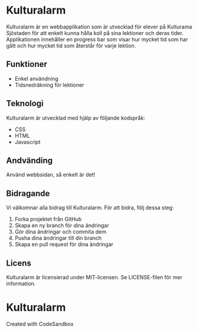 # Kulturalarm

Kulturalarm är en webbapplikation som är utvecklad för elever på Kulturama Sjöstaden för att enkelt kunna hålla koll på sina lektioner och deras tider. Applikationen innehåller en progress bar som visar hur mycket tid som har gått och hur mycket tid som återstår för varje lektion.

## Funktioner

- Enkel användning
- Tidsnedräkning för lektioner


## Teknologi

Kulturalarm är utvecklad med hjälp av följande kodspråk:


- CSS
- HTML
- Javascript

## Andvänding
Använd webbsidan, så enkelt är det!

## Bidragande

Vi välkomnar alla bidrag till Kulturalarm. För att bidra, följ dessa steg:

1. Forka projektet från GitHub
2. Skapa en ny branch för dina ändringar
3. Gör dina ändringar och commita dem
4. Pusha dina ändringar till din branch
5. Skapa en pull request för dina ändringar

## Licens

Kulturalarm är licensierad under MIT-licensen. Se LICENSE-filen för mer information.
# Kulturalarm
Created with CodeSandbox
